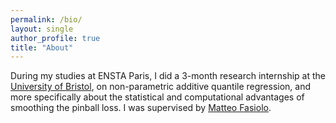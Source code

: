 ```yaml
---
permalink: /bio/
layout: single
author_profile: true
title: "About"
---
```



During my studies at ENSTA Paris, I did a 3-month research internship at the [University of Bristol](https://www.bristol.ac.uk/maths/), on non-parametric additive quantile regression, and more specifically about the statistical and computational advantages of smoothing the pinball loss. I was supervised by [Matteo Fasiolo](https://mfasiolo.github.io/).

